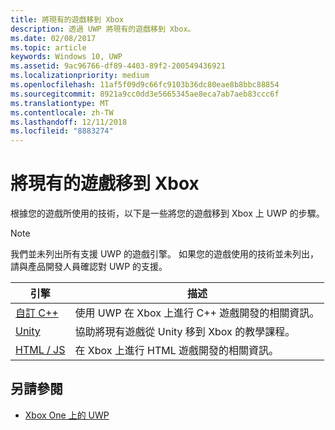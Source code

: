 ```yaml
---
title: 將現有的遊戲移到 Xbox
description: 透過 UWP 將現有的遊戲移到 Xbox。
ms.date: 02/08/2017
ms.topic: article
keywords: Windows 10, UWP
ms.assetid: 9ac96766-df89-4403-89f2-200549436921
ms.localizationpriority: medium
ms.openlocfilehash: 11af5f09d9c66fc9103b36dc80eae8b8bbc88854
ms.sourcegitcommit: 8921a9cc0dd3e5665345ae8eca7ab7aeb83ccc6f
ms.translationtype: MT
ms.contentlocale: zh-TW
ms.lasthandoff: 12/11/2018
ms.locfileid: "8883274"
---
```

# <a name="bringing-existing-games-to-xbox"></a>將現有的遊戲移到 Xbox


根據您的遊戲所使用的技術，以下是一些將您的遊戲移到 Xbox 上 UWP 的步驟。

> [!NOTE]
> 我們並未列出所有支援 UWP 的遊戲引擎。 如果您的遊戲使用的技術並未列出，請與產品開發人員確認對 UWP 的支援。

| 引擎      | 描述 |
|------------|-------------|
|[自訂 C++](development-lanes-custom-cpp.md)| 使用 UWP 在 Xbox 上進行 C++ 遊戲開發的相關資訊。 |
|[Unity](development-lanes-unity.md)| 協助將現有遊戲從 Unity 移到 Xbox 的教學課程。 |
|[HTML / JS](development-lanes-html.md)| 在 Xbox 上進行 HTML 遊戲開發的相關資訊。 |

## <a name="see-also"></a>另請參閱

- [Xbox One 上的 UWP](index.md)

